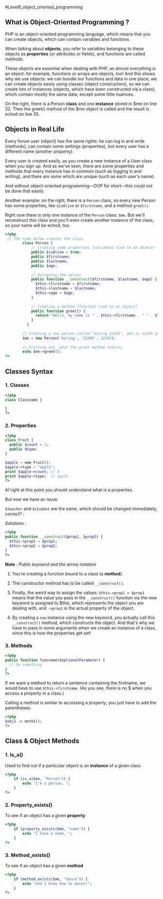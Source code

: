 #Level6_object_oriented_programming
## What is Object-Oriented Programming ? 
PHP is an object-oriented programming language, which means that you can create objects, which can contain variables and functions.

When talking about **objects**, you refer to variables belonging to these objects as **properties** (or attributes or fields), and functions are called methods.

These objects are essential when dealing with PHP, as almost everything is an object: for example, functions or arrays are objects, too!
And this shows why we use objects: we can bundle our functions and data in one place, we can create objects easily using classes (object constructors), so we can create lots of instances (objects, which have been constructed via a class), which contain mostly the same data, except some little nuances.

On the right, there is a Person **class** and one **instance** stored in $me on line 32. Then the greet() method of the $me object is called and the result is echod on line 35.

## Objects in Real Life
Every forum user (object) has the same rights: he can log in and write (methods), can contain some settings (properties), but every user has a different name (another property).

Every user is created easily, as you create a new instance of a User class when you sign up. And as we've seen, there are some properties and methods that every instance has in common (such as logging in and writing), and there are some which are unique (such as each user's name).

And without object-oriented programming—OOP for short—this could not be done that easily.

Another example: on the right, there is a `Person` class, so every new Person has some properties, like `$isAlive` or `$firstname`, and a method `greet()`.

Right now there is only one instance of the `Person` class: `$me`. But we'll reconstruct this class and you'll even create another instance of the class, so your name will be echod, too.

```php
<?php
 // The code below creates the class
        class Person {
            // Creating some properties (variables tied to an object)
            public $isAlive = true;
            public $firstname;
            public $lastname;
            public $age;
            
            // Assigning the values
            public function __construct($firstname, $lastname, $age) {
              $this->firstname = $firstname;
              $this->lastname = $lastname;
              $this->age = $age;
            }
            
            // Creating a method (function tied to an object)
            public function greet() {
              return "Hello, my name is " . $this->firstname . " " . $this->lastname . ". Nice to meet you! :-)";
            }
          }
          
        // Creating a new person called "boring 12345", who is 12345 years old ;-)
        $me = new Person('boring', '12345', 12345);
        
        // Printing out, what the greet method returns
        echo $me->greet(); 
?>
```

## Classes Syntax 
### 1. Classes 
```php
<?php
class Classname {

}
?>
```

### 2. Properties 

```php
<?php
class Fruit {
  public $count = 3;
  public $type;
}

$apple = new Fruit();
$apple->type = "apple";
print $apple->count; // 3
print $apple->type;  // apple
?>
```

Al'right at this point you should understand what is a properties. 

But now we have an issue. 

`$teacher` and `$student` are the same, which should be changed immediately, correct? :

*Solutions* :

```php
<?php
public function __construct($prop1, $prop2) {
  $this->prop1 = $prop1;
  $this->prop2 = $prop2;
}
?>
```
**Note** : *Public keyowrd and the arrow notation*

1. You're creating a function bound to a class (a **method**).

2. The constructor method has to be called `__construct()`.

3. Finally, the weird way to assign the values: `$this->prop1 = $prop1` means that the value you pass in the `__construct()` function via the new keyword is assigned to $this, which represents the object you are dealing with, and `->prop1` is the actual property of the object.

4. By creating a `new` instance using the new keyword, you actually call this` __construct()` method, which constructs the object. And that's why we have to pass in some arguments when we create an instance of a class, since this is how the properties get set!

### 3. Methods 

```php
<?php
public function funcname($optionalParameter) {
  // Do something
}
?>
```

If we want a method to return a sentence containing the firstname, we would have to use `$this->firstname`. (As you see, there is no $ when you access a property in a class.)

Calling a method is similar to accessing a property, you just have to add the parentheses:

```php
<?php
$obj1 -> meth1();
?>
```

## Class & Object Methods 
### 1. Is_a() 
Used to find out if a particular object is an **instance** of a given class

```php
<?php
	if (is_a($me, "Person")) {
		echo "I'm a person, ";
	}
?>
```

### 2. Property_exists()
To see if an object has a given **property**

```php
<?php
	if (property_exists($me, "name")) {
		echo "I have a name, ";
	}
?>
```

### 3. Method_exists() 
To see if an object has a given **method**

```php
<?php
	if (method_exists($me, "dance")) {
		echo "and I know how to dance!";
	}
?>
```